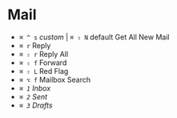# Mail

* `⌘ ^ s` _custom_ \| `⌘ ⇧ N` default Get All New Mail
* `⌘ r` Reply
* `⌘ ⇧ r` Reply All
* `⌘ ⇧ f` Forward
* `⌘ ⇧ L` Red Flag
* `⌘ ⌥ f` Mailbox Search
* _`⌘ 1` Inbox_
* _`⌘ 2` Sent_
* _`⌘ 3` Drafts_

